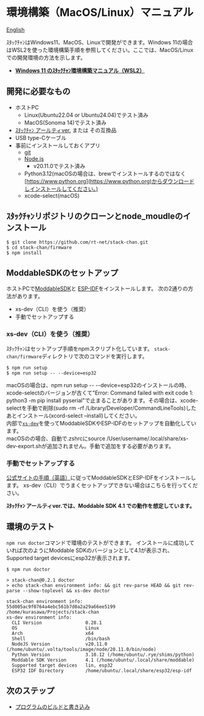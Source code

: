 # 環境構築（MacOS/Linux）マニュアル

[English](./getting-started.md)

ｽﾀｯｸﾁｬﾝはWindows11、MacOS、Linuxで開発ができます。Windows 11の場合はWSL2を使った環境構築手順を参照してください。ここでは、MacOS/Linuxでの開発環境の方法を示します。

* **[Windows 11 のｽﾀｯｸﾁｬﾝ環境構築マニュアル（WSL2）](./getting-started-wsl2_ja.md)**

## 開発に必要なもの

* ホストPC
    * Linux(Ubuntu22.04 or Ubuntu24.04)でテスト済み
    * MacOS(Sonoma 14)でテスト済み
* [ｽﾀｯｸﾁｬﾝ アールティver.](https://rt-net.jp/products/rt-stackchan/) または その互換品
* USB type-Cケーブル
* 事前にインストールしておくアプリ
  * [git](https://git-scm.com/)
  * [Node.js](https://nodejs.org/en/)
    * v20.11.0でテスト済み
  * Python3.12(macOSの場合は、brewでインストールするのではなく[https://www.python.org](https://www.python.org)からダウンロードしインストールしてください。)
  * xcode-select(macOS)  

## ｽﾀｯｸﾁｬﾝリポジトリのクローンとnode_moudleのインストール

```console
$ git clone https://github.com/rt-net/stack-chan.git
$ cd stack-chan/firmware
$ npm install
```

## ModdableSDKのセットアップ

ホストPCで[ModdableSDK](https://github.com/Moddable-OpenSource/moddable)と
[ESP-IDF](https://docs.espressif.com/projects/esp-idf/en/latest/esp32/get-started/index.html)をインストールします。
次の2通りの方法があります。

- xs-dev（CLI）を使う（推奨）
- 手動でセットアップする

### xs-dev（CLI）を使う（推奨）

ｽﾀｯｸﾁｬﾝはセットアップ手順をnpmスクリプト化しています。
`stack-chan/firmware`ディレクトリで次のコマンドを実行します。


```console
$ npm run setup
$ npm run setup -- --device=esp32
```
macOSの場合は、npm run setup -- --device=esp32のインストールの時、xcode-selectのバージョンが古くて"Error: Command failed with exit code 1: python3 -m pip install pyserial"で止まることがあります。その場合は、xcode-selectを手動で削除(sudo rm -rf /Library/Developer/CommandLineTools)したあとインストール(xcord-select –install)してください。  
内部で[`xs-dev`](https://github.com/HipsterBrown/xs-dev)を使ってModdableSDKやESP-IDFのセットアップを自動化しています。  
macOSのの場合、自動で.zshrcにsource /User/username/.local/share/xs-dev-export.shが追加されません。手動で追加をする必要があります。

### 手動でセットアップする

[公式サイトの手順（英語）](https://github.com/Moddable-OpenSource/moddable/blob/public/documentation/Moddable%20SDK%20-%20Getting%20Started.md)に従ってModdableSDKとESP-IDFをインストールします。
xs-dev（CLI）でうまくセットアップできない場合はこちらを行ってください。

**ｽﾀｯｸﾁｬﾝ アールティver.では、Moddable SDK 4.1 での動作を想定しています。**

## 環境のテスト

`npm run doctor`コマンドで環境のテストができます。
インストールに成功していれば次のようにModdable SDKのバージョンとして4.1が表示され、Supported target devicesにesp32が表示されます。

```console
$ npm run doctor

> stack-chan@0.2.1 doctor
> echo stack-chan environment info: && git rev-parse HEAD && git rev-parse --show-toplevel && xs-dev doctor

stack-chan environment info:
55d005ac9f0764a4ebc561b7d0a2a29a66ee5199
/home/kurasawa/Projects/stack-chan
xs-dev environment info:
  CLI Version                0.28.1
  OS                         Linux
  Arch                       x64
  Shell                      /bin/bash
  NodeJS Version             v20.11.0 (/home/ubuntu/.volta/tools/image/node/20.11.0/bin/node)
  Python Version             3.10.12 (/home/ubuntu/.rye/shims/python)
  Moddable SDK Version       4.1 (/home/ubuntu/.local/share/moddable)
  Supported target devices   lin, esp32
  ESP32 IDF Directory        /home/ubuntu/.local/share/esp32/esp-idf
```

## 次のステップ

- [プログラムのビルドと書き込み](./flashing-firmware_ja.md)
